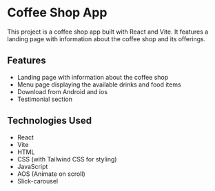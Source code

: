 # Coffee Shop App

This project is a coffee shop app built with React and Vite. It features a landing page with information about the coffee shop and its offerings.

## Features

- Landing page with information about the coffee shop
- Menu page displaying the available drinks and food items
- Download from Android and ios
- Testimonial section 

## Technologies Used

- React
- Vite
- HTML
- CSS (with Tailwind CSS for styling)
- JavaScript
- AOS (Animate on scroll)
- Slick-carousel
